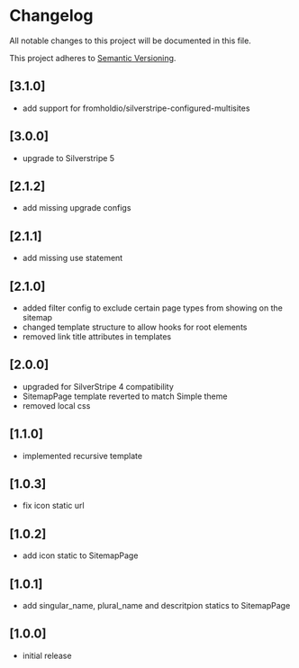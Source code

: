 # Changelog

All notable changes to this project will be documented in this file.

This project adheres to [Semantic Versioning](http://semver.org/).

## [3.1.0]

* add support for fromholdio/silverstripe-configured-multisites

## [3.0.0]

* upgrade to Silverstripe 5

## [2.1.2]

* add missing upgrade configs

## [2.1.1]

* add missing use statement

## [2.1.0]

* added filter config to exclude certain page types from showing on the sitemap
* changed template structure to allow hooks for root elements
* removed link title attributes in templates

## [2.0.0]

* upgraded for SilverStripe 4 compatibility
* SitemapPage template reverted to match Simple theme
* removed local css

## [1.1.0]

* implemented recursive template

## [1.0.3]

* fix icon static url

## [1.0.2]

* add icon static to SitemapPage

## [1.0.1]

* add singular_name, plural_name and descritpion statics to SitemapPage

## [1.0.0]

* initial release
